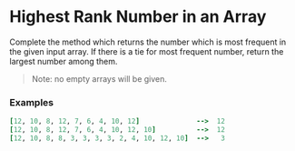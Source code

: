 # Highest Rank Number in an Array

Complete the method which returns the number which is most frequent in the given input array. If there is a tie for most frequent number, return the largest number among them.

> Note: no empty arrays will be given.

### Examples
```ruby
[12, 10, 8, 12, 7, 6, 4, 10, 12]              -->  12
[12, 10, 8, 12, 7, 6, 4, 10, 12, 10]          -->  12
[12, 10, 8, 8, 3, 3, 3, 3, 2, 4, 10, 12, 10]  -->   3
```
